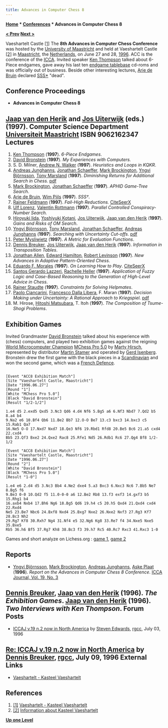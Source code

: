 ```yaml
---
title: Advances in Computer Chess 8
---
```

**[Home](Home "Home") * [Conferences](Conferences "Conferences") * Advances in Computer Chess 8**

**[\< Prev](Advances_in_Computer_Chess_7 "Advances in Computer Chess 7") [Next >](Advances_in_Computer_Games_9 "Advances in Computer Games 9")**

[](http://www.vaeshartelt.nl/vaeshartelt/) Vaeshartelt Castle <a id="cite-note-1" href="#cite-ref-1">[1]</a>
The **8th Advances in Computer Chess Conference** was hosted by the [University of Maastricht](Maastricht_University "Maastricht University") and held at Vaeshartelt Castle <a id="cite-note-2" href="#cite-ref-2">[2]</a> in [Maastricht](https://en.wikipedia.org/wiki/Maastricht), the [Netherlands](https://en.wikipedia.org/wiki/Netherlands), on June 27 and 28, [1996](Timeline#1996 "Timeline"). ACC is the conference of the [ICCA](ICCA "ICCA"). Invited speaker [Ken Thompson](Ken_Thompson "Ken Thompson") talked about 6-Piece endgames, gave away his last ten [endgame tablebase](Endgame_Tablebases "Endgame Tablebases") cd-roms and was officially out of business. Beside other interesting lectures, [Arie de Bruin](Arie_de_Bruin "Arie de Bruin") declared [SSS\*](SSS*_and_Dual* "SSS* and Dual*") "dead".

## Conference Proceedings

- **Advances in Computer Chess 8**

## [Jaap van den Herik](Jaap_van_den_Herik "Jaap van den Herik") and [Jos Uiterwijk](Jos_Uiterwijk "Jos Uiterwijk") (eds.) (**1997**). Computer Science Department [Universiteit Maastricht](Maastricht_University "Maastricht University") ISBN 9062162347 Lectures

1. [Ken Thompson](Ken_Thompson "Ken Thompson") (**1997**). *6-Piece Endgames*.
1. [David Bronstein](David_Bronstein "David Bronstein") (**1997**). *My Experiences with Computers.*
1. S. D. Milner, [Andrew N. Walker](Andy_Walker "Andy Walker") (**1997**). *Heuristics and Loops in KQKR*.
1. [Andreas Junghanns](Andreas_Junghanns "Andreas Junghanns"), [Jonathan Schaeffer](Jonathan_Schaeffer "Jonathan Schaeffer"), [Mark Brockington](Mark_Brockington "Mark Brockington"), [Yngvi Björnsson](Yngvi_Bj%C3%B6rnsson "Yngvi Björnsson"), [Tony Marsland](Tony_Marsland "Tony Marsland") (**1997**). *Diminishing Returns for Additional Search in Chess.* [pdf](http://www.ru.is/faculty/yngvi/pdf/JunghannsSBBM97.pdf)
1. [Mark Brockington](Mark_Brockington "Mark Brockington"), [Jonathan Schaeffer](Jonathan_Schaeffer "Jonathan Schaeffer") (**1997**). *APHID Game-Tree Search*.
1. [Arie de Bruin](Arie_de_Bruin "Arie de Bruin"), [Wim Pijls](Wim_Pijls "Wim Pijls") (**1997**). *SSS†.*
1. [Rainer Feldmann](Rainer_Feldmann "Rainer Feldmann") (**1997**). *Fail-High Reductions.* [CiteSeerX](http://citeseerx.ist.psu.edu/viewdoc/summary?doi=10.1.1.51.4897)
1. [Ulf Lorenz](Ulf_Lorenz "Ulf Lorenz"), [Valentin Rottmann](Valentin_Rottmann "Valentin Rottmann") (**1997**). *Parallel Controlled Conspiracy-Number Search.*
1. [Hiroyuki Iida](Hiroyuki_Iida "Hiroyuki Iida"), [Yoshiyuki Kotani](Yoshiyuki_Kotani "Yoshiyuki Kotani"), [Jos Uiterwijk](Jos_Uiterwijk "Jos Uiterwijk"), [Jaap van den Herik](Jaap_van_den_Herik "Jaap van den Herik") (**1997**). *Gains and Risks of OM Search*.
1. [Yngvi Björnsson](Yngvi_Bj%C3%B6rnsson "Yngvi Björnsson"), [Tony Marsland](Tony_Marsland "Tony Marsland"), [Jonathan Schaeffer](Jonathan_Schaeffer "Jonathan Schaeffer"), [Andreas Junghanns](Andreas_Junghanns "Andreas Junghanns") (**1997**). *Searching with Uncertainty Cut-offs*. [pdf](http://www.ru.is/faculty/yngvi/pdf/BjornssonMSJ00.pdf)
1. [Peter Mysliwietz](Peter_Mysliwietz "Peter Mysliwietz") (**1997**). *A Metric for Evaluation Functions*.
1. [Dennis Breuker](Dennis_Breuker "Dennis Breuker"), [Jos Uiterwijk](Jos_Uiterwijk "Jos Uiterwijk"), [Jaap van den Herik](Jaap_van_den_Herik "Jaap van den Herik") (**1997**). *Information in Transposition Tables*.
1. [Jonathan Allen](index.php?title=Jonathan_Allen&action=edit&redlink=1 "Jonathan Allen (page does not exist)"), [Edward Hamilton](index.php?title=Edward_Hamilton&action=edit&redlink=1 "Edward Hamilton (page does not exist)"), [Robert Levinson](Robert_Levinson "Robert Levinson") (**1997**). *New Advances in Adaptive Pattern-Oriented Chess*.
1. [Eduardo F. Morales](Eduardo_F._Morales "Eduardo F. Morales") (**1997**). *On Learning How to Play*. [CiteSeerX](http://citeseerx.ist.psu.edu/viewdoc/summary?doi=10.1.1.43.8701)
1. [Santos Gerardo Lazzeri](index.php?title=Santos_Gerardo_Lazzeri&action=edit&redlink=1 "Santos Gerardo Lazzeri (page does not exist)"), [Rachelle Heller](index.php?title=Rachelle_Heller&action=edit&redlink=1 "Rachelle Heller (page does not exist)") (**1997**). *Application of Fuzzy Logic and Case-Based Reasoning to the Generation of High-Level Advice in Chess*.
1. [Rainer Staudte](Rainer_Staudte "Rainer Staudte") (**1997**). *Constraints for Solving Helpmates*.
1. [Paolo Ciancarini](Paolo_Ciancarini "Paolo Ciancarini"), [Francesco Dalla Libera](http://it.linkedin.com/in/francescodallalibera), F. Maran (**1997**). *Decision Making under Uncertainty: A Rational Approach to Kriegspiel.* [pdf](http://www.cs.unibo.it/~cianca/wwwpages/chesssite/kriegspiel/rational.pdf)
1. M. Hirose, [Hitoshi Matsubara](Hitoshi_Matsubara "Hitoshi Matsubara"), T. Itoh (**1997**). *The Composition of Tsume-Shogi Problems*.

## Exhibition Games

Invited Grandmaster [David Bronstein](David_Bronstein "David Bronstein") talked about his experience with (chess) computers, and played two exhibition games against the reigning [World Microcomputer Champion](WMCCC_1995 "WMCCC 1995") [MChess Pro 5.0](MChess "MChess") by [Marty Hirsch](Marty_Hirsch "Marty Hirsch"), represented by distributor [Martin Stamer](Martin_Stamer "Martin Stamer") and operated by [Gerd Isenberg](Gerd_Isenberg "Gerd Isenberg"). Bronstein drew the first game with the black pieces in a [Scandinavian](https://en.wikipedia.org/wiki/Scandinavian_Defense) and won the second game, which was a [French Defence](https://en.wikipedia.org/wiki/French_Defence).

```

[Event "ACC8 Exhibition Match"]
[Site "Vaeshartelt Castle, Maastricht"]
[Date "1996.06.27"]
[Round "1"]
[White "MChess Pro 5.0"]
[Black "David Bronstein"]
[Result "1/2-1/2"]

1.e4 d5 2.exd5 Qxd5 3.Nc3 Qd6 4.d4 Nf6 5.Bg5 a6 6.Nf3 Nbd7 7.Qd2 b5 8.a4 b4
9.Na2 e6 10.Bf4 Qb6 11.Be2 Bb7 12.O-O Be7 13.c3 bxc3 14.bxc3 c5 15.Rab1 Qa7
16.Ne5 O-O 17.Nxd7 Nxd7 18.Qe3 Nf6 19.Rbd1 Rfd8 20.Be5 Bc6 21.a5 cxd4 22.cxd4
Bb5 23.Qf3 Bxe2 24.Qxe2 Rac8 25.Rfe1 Nd5 26.Rdb1 Rc6 27.Qg4 Bf8 1/2-1/2

[Event "ACC8 Exhibition Match"]
[Site "Vaeshartelt Castle, Maastricht"]
[Date "1996.06.27"]
[Round "2"]
[White "David Bronstein"]
[Black "MChess Pro 5.0"]
[Result "1-0"]

1.e4 e6 2.d4 d5 3.Nc3 Bb4 4.Ne2 dxe4 5.a3 Bxc3 6.Nxc3 Nc6 7.Bb5 Ne7 8.Bg5 f6
9.Be3 0-0 10.Qd2 f5 11.0-0-0 a6 12.Be2 Rb8 13.f3 exf3 14.gxf3 b5 15.Rhg1 b4
16.axb4 Nxb4 17.Bh6 Ng6 18.Bg5 Qd6 19.h4 c5 20.h5 Qxd4 21.Qxd4 cxd4 22.Rxd4
Ne5 23.Be7 Nbc6 24.Bxf8 Nxd4 25.Bxg7 Nxe2 26.Nxe2 Nxf3 27.Rg3 Kf7 28.Bc3 Nh2
29.Rg7 Kf8 30.Rxh7 Ng4 31.Nf4 e5 32.Ng6 Kg8 33.Re7 f4 34.Nxe5 Nxe5 35.Bxe5
Rb5 36.h6 Bf5 37.Rg7 Kh8 38.Bc3 f3 39.h7 Rc5 40.Rc7 Rxc3 41.Rxc3 1-0

```

Games and short analyze on Lichess.org : [game 1](https://fr.lichess.org/Ds9giS01), [game 2](https://fr.lichess.org/t4toigDS)

## Reports

- [Yngvi Björnsson](Yngvi_Bj%C3%B6rnsson "Yngvi Björnsson"), [Mark Brockington](Mark_Brockington "Mark Brockington"), [Andreas Junghanns](Andreas_Junghanns "Andreas Junghanns"), [Aske Plaat](Aske_Plaat "Aske Plaat") (**1996**). *Report on the Advances in Computer Chess 8 Conference*. [ICCA Journal, Vol. 19, No. 3](ICGA_Journal#19_3 "ICGA Journal")

## [Dennis Breuker](Dennis_Breuker "Dennis Breuker"), [Jaap van den Herik](Jaap_van_den_Herik "Jaap van den Herik") (**1996**). *The Exhibition Games*. [Jaap van den Herik](Jaap_van_den_Herik "Jaap van den Herik") (**1996**). *Two Interviews with Ken Thompson*. Forum Posts

- [ICCAJ v.19 n.2 now in North America](https://groups.google.com/d/msg/rec.games.chess.computer/HAikljSA2_k/ovbyHxvnJAgJ) by [Steven Edwards](Steven_Edwards "Steven Edwards"), [rgcc](Computer_Chess_Forums "Computer Chess Forums"), July 03, 1996

## [Re: ICCAJ v.19 n.2 now in North America](https://groups.google.com/d/msg/rec.games.chess.computer/HAikljSA2_k/Aaop7MzWNKAJ) by [Dennis Breuker](Dennis_Breuker "Dennis Breuker"), [rgcc](Computer_Chess_Forums "Computer Chess Forums"), July 09, 1996 External Links

- [Vaeshartelt - Kasteel Vaeshartelt](http://www.vaeshartelt.nl/vaeshartelt/)

## References

1. <a id="cite-ref-1" href="#cite-note-1">[1]</a> [Vaeshartelt - Kasteel Vaeshartelt](http://www.vaeshartelt.nl/vaeshartelt/)
1. <a id="cite-ref-2" href="#cite-note-2">[2]</a> [Information about Kasteel Vaeshartelt](http://www.hoteliers.com/maastricht/kasteel-vaeshartelt/)

**[Up one Level](Conferences "Conferences")**

